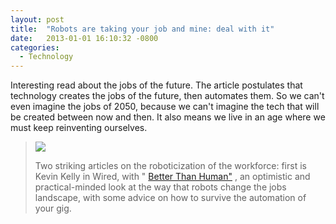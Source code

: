 ```yaml
---
layout: post
title:  "Robots are taking your job and mine: deal with it"
date:   2013-01-01 16:10:32 -0800
categories:
  - Technology
---
```


Interesting read about the jobs of the future. The article postulates that technology creates the jobs of the future, then automates them. So we can't even imagine the jobs of 2050, because we can't imagine the tech that will be created between now and then. It also means we live in an age where we must keep reinventing ourselves.

 > 
 > 
 >  ![](/attachments/d482d76c8f7773503d09bab1aa8f4663/image.png) 
 > 
 > Two striking articles on the roboticization of the workforce: first is Kevin Kelly in Wired, with " [Better Than Human"](http://www.wired.com/gadgetlab/2012/12/ff-robots-will-take-our-jobs/all/) , an optimistic and practical-minded look at the way that robots change the jobs landscape, with some advice on how to survive the automation of your gig.
 > 
 > 
